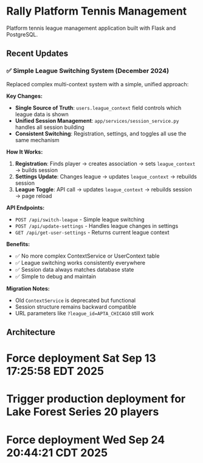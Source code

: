 # Rally Platform Tennis Management

Platform tennis league management application built with Flask and PostgreSQL.

## Recent Updates

### ✅ Simple League Switching System (December 2024)

Replaced complex multi-context system with a simple, unified approach:

**Key Changes:**
- **Single Source of Truth**: `users.league_context` field controls which league data is shown
- **Unified Session Management**: `app/services/session_service.py` handles all session building
- **Consistent Switching**: Registration, settings, and toggles all use the same mechanism

**How It Works:**
1. **Registration**: Finds player → creates association → sets `league_context` → builds session
2. **Settings Update**: Changes league → updates `league_context` → rebuilds session  
3. **League Toggle**: API call → updates `league_context` → rebuilds session → page reload

**API Endpoints:**
- `POST /api/switch-league` - Simple league switching
- `POST /api/update-settings` - Handles league changes in settings
- `GET /api/get-user-settings` - Returns current league context

**Benefits:**
- ✅ No more complex ContextService or UserContext table
- ✅ League switching works consistently everywhere
- ✅ Session data always matches database state
- ✅ Simple to debug and maintain

**Migration Notes:**
- Old `ContextService` is deprecated but functional
- Session structure remains backward compatible
- URL parameters like `?league_id=APTA_CHICAGO` still work

## Architecture
# Force deployment Sat Sep 13 17:25:58 EDT 2025
# Trigger production deployment for Lake Forest Series 20 players
# Force deployment Wed Sep 24 20:44:21 CDT 2025
